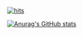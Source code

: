 <!-- 
[![Hits](https://hits.seeyoufarm.com/api/count/incr/badge.svg?url=https%3A%2F%2Fgithub.com%2Fysseo29%2Fhit-counter&count_bg=%23D3AC97&title_bg=%234FBFD9&icon=&icon_color=%23F7F5F5&title=Hits&edge_flat=false)](https://hits.seeyoufarm.com) 
-->

[![hits](https://myhits.vercel.app/api/hit/https%3A%2F%2Fgithub.com%2Fysseo29?color=blue&label=hits&size=small)](https://myhits.vercel.app)

[![Anurag's GitHub stats](https://github-readme-stats.vercel.app/api?username=ysseo29&show_icons=true&theme=ambient_gradient)](https://github.com/anuraghazra/github-readme-stats)
